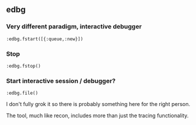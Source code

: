 ## edbg

### Very different paradigm, interactive debugger

```
:edbg.fstart([{:queue,:new}])
```

### Stop

```
:edbg.fstop()
```

### Start interactive session / debugger?

```
:edbg.file()
```

I don't fully grok it so there is probably something here for the right person.

The tool, much like recon, includes more than just the tracing functionality.